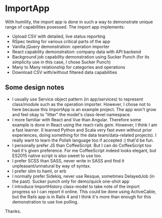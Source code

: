 # ImportApp

With humility, the import app is done in such a way to demonstrate unique range of capabilities
posessed. The import app implements:

- Upload CSV with detailed, live status reporting
- RSpec testing for various critical parts of the app
- Vanilla jQuery demonstration: operation importer
- React capability demonstration: company data with API backend
- Background job capability demonstration using Sucker Punch (for its simplicity use in this case, I chose Sucker Punch)
- Many to Many relationship for categories and operations
- Download CSV with/without filtered data capabilities

## Some design notes

- I usually use Service object pattern (in app/services) to represent class/module such as the
  operation importer. However, I chose not to here because this ImportApp is an example project.
  The app won't grow and feel okay to "litter" the model's class-level namespace.
- I more familiar with React and Vue than Angular. Therefore some example is done in React
  using the react-rails gem.  However, I think I am a fast learner. (I learned Python and Scala very fast
  even without prior experiences, doing something for the data team/data-related projects).
  I really want to learn the Polish language too if accepted :) that'd be fun.
- I personally prefer JS than CoffeeScript. But I can do CoffeeScript too had it's given preference.
  For me CoffeeScript indeed looks elegant, but ES2015 native script is also sweet to use too.
- I prefer SCSS than SASS, never write in SASS and find it unpleasant/unnatural by way of syntax.
- I prefer slim to haml, or erb
- I normally prefer Sidekiq, never use Resque, sometimes DelayedJob (in the past). Sucker punch only for
  demo/quick one-shot app
- I introduce ImportHistory class-model to take note of the import progress so I can report it online.
  This could be done using ActiveCable, but the Rails app is in Rails 4 and I think it's more than enough
  for this demonstration to use live polling.

Thanks.
